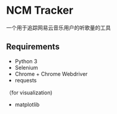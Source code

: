 # NCM Tracker

一个用于追踪网易云音乐用户的听歌量的工具

## Requirements

- Python 3
- Selenium
- Chrome + Chrome Webdriver
- requests

（for visualization)
- matplotlib